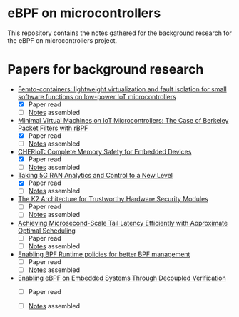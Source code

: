 # eBPF on microcontrollers

This repository contains the notes gathered for the background research
for the eBPF on microcontrollers project.

# Papers for background research
- [Femto-containers: lightweight virtualization and fault isolation for small software functions on low-power IoT microcontrollers](https://dl.acm.org/doi/abs/10.1145/3528535.3565242)
  - [x] Paper read
  - [ ] [Notes](./femtocontainers-paper-notes.md) assembled

- [Minimal Virtual Machines on IoT Microcontrollers: The Case of Berkeley Packet Filters with rBPF](https://arxiv.org/pdf/2011.12047.pdf)
  - [x] Paper read
  - [ ] [Notes](./rBPF-paper-notes.md) assembled

- [CHERIoT: Complete Memory Safety for Embedded Devices](https://cheriot.org/papers/2023-micro-cheriot-uarch.pdf)
  - [x] Paper read
  - [ ] [Notes](./cheriot-paper-notes.md) assembled

- [Taking 5G RAN Analytics and Control to a New Level](https://www.microsoft.com/en-us/research/uploads/prod/2022/12/mobicom23-final9.pdf)
  - [x] Paper read
  - [ ] [Notes](./5g-ran-analytics-control-paper-notes.md) assembled

- [The K2 Architecture for Trustworthy Hardware Security Modules](https://dl.acm.org/doi/pdf/10.1145/3625275.3625402)
  - [ ] Paper read
  - [ ] [Notes](./k2-architecture-paper-notes.md) assembled

- [Achieving Microsecond-Scale Tail Latency Efficiently with Approximate Optimal Scheduling](https://dl.acm.org/doi/10.1145/3600006.3613136)
  - [ ] Paper read
  - [ ] [Notes](./microsecond-scale-tail-latency-paper-notes.md) assembled

- [Enabling BPF Runtime policies for better BPF management](https://people.cs.vt.edu/djwillia/papers/ebpf23-runtime.pdf)
  - [ ] Paper read
  - [ ] [Notes](./BPF-runtime-policies-paper-notes.md) assembled

- [Enabling eBPF on Embedded Systems Through Decoupled Verification](https://people.cs.vt.edu/djwillia/papers/ebpf23-decoupled.pdf)
  - [ ] Paper read
  - [ ] [Notes](./eBPF-embedded-decoupled-verification-paper-notes.md) assembled


